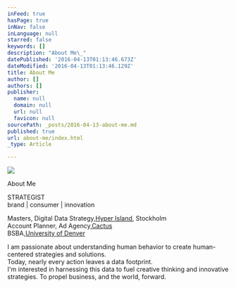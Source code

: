 ```yaml
---
inFeed: true
hasPage: true
inNav: false
inLanguage: null
starred: false
keywords: []
description: "About Me\_"
datePublished: '2016-04-13T01:13:46.673Z'
dateModified: '2016-04-13T01:13:46.129Z'
title: About Me
author: []
authors: []
publisher:
  name: null
  domain: null
  url: null
  favicon: null
sourcePath: _posts/2016-04-13-about-me.md
published: true
url: about-me/index.html
_type: Article

---
```

![](https://the-grid-user-content.s3-us-west-2.amazonaws.com/8547fbc1-5ff7-49b6-ae11-c57f034ec6c5.jpg)

About Me 

STRATEGIST  
brand | consumer | innovation

Masters, Digital Data Strategy,[Hyper Island][0], Stockholm  
Account Planner, Ad Agency,[Cactus][1]  
BSBA,[University of Denver][2]

I am passionate about understanding human behavior to create human-centered strategies and solutions.  
Today, nearly every action leaves a data footprint.  
I'm interested in harnessing this data to fuel creative thinking and innovative strategies. To propel business, and the world, forward.

[0]: https://www.hyperisland.com/
[1]: http://cactusdenver.com/
[2]: http://daniels.du.edu/about/